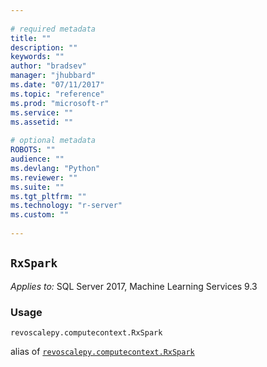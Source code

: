 ```yaml
--- 
 
# required metadata 
title: "" 
description: "" 
keywords: "" 
author: "bradsev" 
manager: "jhubbard" 
ms.date: "07/11/2017" 
ms.topic: "reference" 
ms.prod: "microsoft-r" 
ms.service: "" 
ms.assetid: "" 
 
# optional metadata 
ROBOTS: "" 
audience: "" 
ms.devlang: "Python" 
ms.reviewer: "" 
ms.suite: "" 
ms.tgt_pltfrm: "" 
ms.technology: "r-server" 
ms.custom: "" 
 
---
```


## `RxSpark`


*Applies to:* SQL Server 2017, Machine Learning Services 9.3


### Usage



```
revoscalepy.computecontext.RxSpark
```



alias of [`revoscalepy.computecontext.RxSpark`](revoscalepy/computecontext/RxSpark.md)
